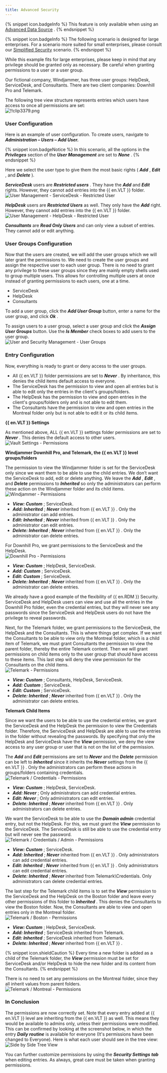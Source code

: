 ```yaml
---
title: Advanced Security
---
```

{% snippet icon.badgeInfo %} 
This feature is only available when using an [Advanced Data Source](/rdm/windows/data-sources/data-sources-types/advanced-data-sources/) . 
{% endsnippet %}
 
{% snippet icon.badgeInfo %} 
The following scenario is designed for large enterprises. For a scenario more suited for small enterprises, please consult our [Simplified Security](/rdm/windows/user-groups-based-access-control/scenarios/simplified-security/) scenario. 
{% endsnippet %}
 
While this example fits for large enterprises, please keep in mind that any privilege should be granted only as necessary. Be careful when granting permissions to a user or a user group.  

Our fictional company, Windjammer, has three user groups: HelpDesk, ServiceDesk, and Consultants. There are two client companies: Downhill Pro and Telemark.  

The following tree view structure represents entries which users have access to once all permissions are set:  
![!!clip3379.png](/img/en/rdm/windows/clip3379.png) 

### User Configuration 

Here is an example of user configuration. To create users, navigate to ***Administration – Users – Add User.*** 

{% snippet icon.badgeNotice %} 
In this scenario, all the options in the ***Privileges*** section of the ***User Management*** are set to ***None*** . 
{% endsnippet %}
 
Here we select the user type to give them the most basic rights ( ***Add*** , ***Edit*** , and ***Delete*** ).  

***ServiceDesk*** users are ***Restricted users*** . They have the ***Add*** and ***Edit*** rights. However, they cannot add entries into the {{ en.VLT }} folder.  
![User Management - ServiceDesk - Restricted User](/img/en/rdm/windows/clip3393.png) 

***HelpDesk*** users are ***Restricted Users*** as well. They only have the ***Add*** right. However, they cannot add entries into the {{ en.VLT }} folder.  
![User Management - HelpDesk - Restricted User](/img/en/rdm/windows/clip3394.png) 

***Consultants*** are ***Read Only Users*** and can only view a subset of entries. They cannot add or edit anything. 

### User Groups Configuration 

Now that the users are created, we will add the user groups which we will later grant the permissions to. We need to create the user groups and assign the respective user to each user group. There is no need to grant any privilege to these user groups since they are mainly empty shells used to group multiple users. This allows for controlling multiple users at once instead of granting permissions to each users, one at a time.  

* ServiceDesk 
* HelpDesk 
* Consultants 

To add a user group, click the ***Add User Group*** button, enter a name for the user group, and click ***Ok*** .  

To assign users to a user group, select a user group and click the ***Assign User Groups*** button. Use the ***Is Member*** check boxes to add users to the user group.  
![User and Security Management - User Groups](/img/en/rdm/windows/clip3472.png) 

### Entry Configuration 

Now, everything is ready to grant or deny access to the user groups.  

* All {{ en.VLT }} folder permissions are set to ***Never*** . By inheritance, this denies the child items default access to everyone. 
* The ServiceDesk has the permission to view and open all entries but is able to edit only the entries in the client&apos;s groups/folders. 
* The HelpDesk has the permission to view and open entries in the client&apos;s groups/folders only and is not able to edit them. 
* The Consultants have the permission to view and open entries in the Montreal folder only but is not able to edit it or its child items. 

**{{ en.VLT }} Settings** 

As mentioned above, ALL &#32; {{ en.VLT }} settings folder permissions are set to ***Never*** . This denies the default access to other users.  
![Vault Settings - Permissions](/img/en/rdm/windows/clip3397.png) 

**Windjammer Downhill Pro, and Telemark, the {{ en.VLT }} level groups/folders** 

The permission to view the Windjammer folder is set for the ServiceDesk only since we want them to be able to use the child entries. We don’t want the ServiceDesk to add, edit or delete anything. We leave the ***Add*** , ***Edit*** , and ***Delete*** permissions to ***Inherited*** so only the administrators can perform these action on the Windjammer folder and its child items.  
![Windjammer - Permissions](/img/en/rdm/windows/clip3398.png) 

* ***View: Custom*** ; ServiceDesk. 
* ***Add: Inherited*** ; ***Never*** inherited from {{ en.VLT }} . Only the administrator can add entries. 
* ***Edit: Inherited*** ; ***Never*** ***&#32;*** inherited from {{ en.VLT }} . Only the administrator can edit entries. 
* ***Delete: Inherited*** ; ***Never*** inherited from {{ en.VLT }} . Only the administrator can delete entries. 

For Downhill Pro, we grant permissions to the ServiceDesk and the HelpDesk.  
![Downhill Pro - Permissions](/img/en/rdm/windows/clip3399.png) 

* ***View: Custom*** ; HelpDesk, ServiceDesk. 
* ***Add: Custom*** ; ServiceDesk. 
* ***Edit: Custom*** ; ServiceDesk. 
* ***Delete: Inherited*** ; ***Never*** inherited from {{ en.VLT }} . Only the administrator can delete entries.  

We already have a good example of the flexibility of {{ en.RDM }} Security. ServiceDesk and HelpDesk users can view and use all the entries in the Downhill Pro folder, even the credential entries, but they will never see any passwords since the ServiceDesk and HelpDesk users do not have the privilege to reveal passwords.  

Next, for the Telemark folder, we grant permissions to the ServiceDesk, the HelpDesk and the Consultants. This is where things get complex. If we want the Consultants to be able to view only the Montreal folder, which is a child item of Telemark, we must grant Consultants the permission to view the parent folder, thereby the entire Telemark content. Then we will grant permissions on child items only to the user group that should have access to these items. This last step will deny the view permission for the Consultants on the child items.  
![Telemark - Permissions](/img/en/rdm/windows/clip3400.png) 

* ***View: Custom*** ; &#32; Consultants, HelpDesk, ServiceDesk. 
* ***Add: Custom*** ; ServiceDesk. 
* ***Edit: Custom*** ; ServiceDesk. 
* ***Delete: Inherited*** ; ***Never*** inherited from {{ en.VLT }} . Only the administrator can delete entries. 

**Telemark Child Items** 

Since we want the users to be able to use the credential entries, we grant the ServiceDesk and the HelpDesk the permission to view the Credentials folder. Therefore, the ServiceDesk and HelpDesk are able to use the entries in the folder without revealing the passwords. By specifying that only the HelpDesk and ServiceDesk have the ***View*** permission, we deny the view access to any user group or user that is not on the list of the permission.  

The ***Add*** and ***Edit*** permissions are set to ***Never*** and the ***Delete*** permission can be left to ***Inherited*** since it inherits the ***Never*** settings from the {{ en.VLT }} . Only the administrators can perform these actions in groups/folders containing credentials.  
![Telemark / Credentials - Permissions](/img/en/rdm/windows/clip3401.png) 

* ***View: Custom*** ; &#32; HelpDesk, ServiceDesk. 
* ***Add: Never*** ; Only administrators can add credential entries. 
* ***Edit: Never*** ; Only administrators can edit entries. 
* ***Delete: Inherited*** ; ***Never*** inherited from {{ en.VLT }} . Only administrators can delete entries. 

We want the ServiceDesk to be able to use the ***Domain admin*** credential entry, but not the HelpDesk. For this, we must grant the ***View*** permission to the ServiceDesk. The ServiceDesk is still be able to use the credential entry but will never see the password.  
![Telemark / Credentials / Admin - Permissions](/img/en/rdm/windows/clip3402.png) 

* ***View: Custom*** ; &#32; ServiceDesk. 
* ***Add: Inherited*** ; ***Never*** inherited from {{ en.VLT }} . Only administrators can add credential entries. 
* ***Edit: Inherited*** ; ***Never*** inherited from {{ en.VLT }} . Only administrators can edit credential entries. 
* ***Delete: Inherited*** ; ***Never*** inherited from Telemark\Credentials. Only administrators can delete credential entries.  

The last step for the Telemark child items is to set the ***View*** permission to the ServiceDesk and the HelpDesk on the Boston folder and leave every other permissions of this folder to ***Inherited*** . This denies the Consultants to view the Boston folder. Now, the Consultants are able to view and open entries only in the Montreal folder.  
![Telemark / Boston - Permissions](/img/en/rdm/windows/clip3403.png) 

* ***View: Custom*** ; &#32; HelpDesk, ServiceDesk. 
* ***Add: Inherited*** ; ServiceDesk inherited from Telemark. 
* ***Edit: Inherited*** ; ServiceDesk inherited from Telemark. 
* ***Delete: Inherited*** ; ***Never*** inherited from {{ en.VLT }} . 

{% snippet icon.shieldCaution %} 
Every time a new folder is added as a child of the Telemark folder, the ***View*** permission must be set for ServiceDesk and/or HelpDesk to hide the new folder and its content from the Consultants. 
{% endsnippet %}
 
There is no need to set any permissions on the Montreal folder, since they all inherit values from parent folders.  
![Telemark / Montreal - Permissions](/img/en/rdm/windows/clip3404.png) 

### In Conclusion 
The permissions are now correctly set. Note that every entry added at {{ en.VLT }} level are inheriting from the {{ en.VLT }} as well. This means they would be available to admins only, unless their permissions were modified. This can be confirmed by looking at the screenshot below, in which the entry ***Daily routine*** is available for everyone (It&apos;s permissions have been changed to Everyone). Here is what each user should see in the tree view:  
![Side by Side Tree View](/img/en/rdm/windows/clip3391.png) 

You can further customize permissions by using the ***Security Settings*** ***&#32;*** ***tab*** when editing entries. As always, great care must be taken when granting permissions. 

